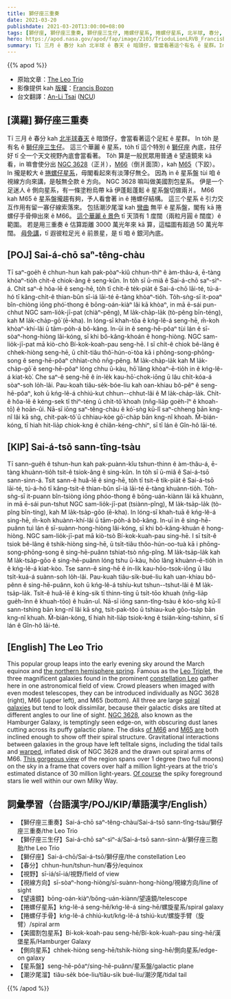 ```yaml
---
title: 獅仔座三重奏
date: 2021-03-20
publishdate: 2021-03-20T13:00:00+08:00
tags: [獅仔座, 獅仔座三重奏, 獅仔座三生仔, 捲螺仔星系, 捲螺仔星系, 北半球, 春分, NGC 3628, M66, M65, 側向星系, 潮汐尾溜, 星系盤, 塗粉烏帶]
hero: https://apod.nasa.gov/apod/fap/image/2103/TrioduLionLRVB_FrancisBozon1024.jpg
summary: Tī 三月 ê 春分 kah 北半球 ê 春天 ê 暗頭仔，會當看著這个有名 ê 星群。In to̍h 是有名 ê 獅仔座三生仔。這三个華麗 ê 星系，to̍h tī 有名 ê 獅仔座內底，拄仔好 tī 仝一个天文視野內底會當看著。
---
```


{{% apod %}}

- 原始文章：[The Leo Trio](https://apod.nasa.gov/apod/ap210320.html)
- 影像提供 kah [版權][Copyright]：[Francis Bozon][Francis Bozon]
- 台文翻譯：[An-Li Tsai](mailto:thianbun.taigi@gmail.com) ([NCU](https://www.astro.ncu.edu.tw))

## [漢羅] 獅仔座三重奏

Tī 三月 ê 春分 kah [北半球春天][the northern hemisphere spring] ê 暗頭仔，會當看著這个足紅 ê 星群。
In to̍h 是有名 ê [獅仔座三生仔][Leo Triplet]。
這三个華麗 ê 星系，to̍h tī 這个特別 ê [獅仔座][constellation Leo] 內底，拄仔好 tī 仝一个天文視野內底會當看著。
To̍h 算是一般民眾用普通 ê 望遠鏡來 kā 看，in 嘛會使分出 [NGC 3628][NGC 3628]（正爿），[M66][of M66]（倒爿面頂），kah [M65][M65 are]（下跤）。
In 攏是較大 ê [捲螺仔星系][spiral galaxies]，毋閣看起來有淡薄仔無仝。
因為 in ê 星系盤 tùi 咱 ê 視線方向來講，是敧無仝款 ê 方向。
NGC 3628 嘛叫做美國割包星系。
伊是一个足迷人 ê 側向星系，有一條塗粉烏帶 kā 伊蓬鬆蓬鬆 ê 星系盤切做兩爿。
M66 kah M65 ê 星系盤攏趨有夠，予人看會著 in ê 捲螺仔結構。
這三个星系 ê 引力交互作用有留一寡仔線索落來。
包括潮汐尾溜 kah [彎曲][warped] 無平 ê 星系盤，閣有 kā 捲螺仔手骨伸出來 ê M66。
[這个華麗 ê 景色][This gorgeous view] tī 天頂有 1 度闊（兩粒月圓 ê 闊度）ê 範圍。
若是用三重奏 ê 估算距離 3000 萬光年來 kā 算，這幅圖有超過 50 萬光年闊。
[毋免講][Of course]，tī 遐彼粒足光 ê 前景星，是 tī 咱 ê 銀河內底。

## [POJ] Sai-á-chō saⁿ-têng-chàu

Tī saⁿ-goe̍h ê chhun-hun kah pak-pòaⁿ-kiû chhun-thiⁿ ê àm-thâu-á, ē-tàng khòaⁿ-tio̍h chit-ê chiok-âng ê seng-kûn.
In to̍h sī ū-miâ ê Sai-á-chō saⁿ-sìⁿ-á.
Chit saⁿ-ê hôa-lē ê seng-hē, to̍h tī chit-ê te̍k-pia̍t ê Sai-á-chō lāi-té, tú-á-hó tī kâng-chi̍t-ê thian-bûn sī-iá lāi-té ē-tàng khòaⁿ-tio̍h.
To̍h-sǹg-sī it-poaⁿ bîn-chiòng iōng phó͘-thong ê bōng-oán-kiàⁿ lâi kā khòaⁿ, in mā ē-sái pun-chhut NGC sam-lio̍k-jī-pat (chiàⁿ-pêng), M la̍k-cha̍p-la̍k (tò-pêng bīn-téng), kah M la̍k-cha̍p-gō͘ (ē-kha).
In lóng-sī khah-tōa ê kńg-lê-á seng-hē, m̄-koh khòaⁿ-khí-lâi ū tām-po̍h-á bô-kâng.
In-ūi in ê seng-hē-pôaⁿ tùi lán ê sī-sòaⁿ-hong-hiòng lâi-kóng, sī khi bô-kâng-khoán ê hong-hiòng.
NGC sam-lio̍k-jī-pat mā kiò-chò Bí-kok-koah-pau seng-hē.
I sī chi̍t-ê chiok bê-lâng ê chhek-hiòng seng-hē, ū chi̍t-tiâu thô͘-hún-o͘-tòa kā i phōng-song-phōng-song ê seng-hē-pôaⁿ chhiat-chò nn̄g-pêng.
M la̍k-cha̍p-la̍k kah M la̍k-cha̍p-gō͘ ê seng-hē-pôaⁿ lóng chhu ū-kàu, hō͘ lâng khòaⁿ-ē-tio̍h in ê kńg-lê-á kiat-kò͘.
Che saⁿ-ê seng-hē ê ín-le̍k kau-hō͘-chok-iōng ū lâu chi̍t-kóa-á sòaⁿ-soh lo̍h-lâi.
Pau-koah tiâu-se̍k-bóe-liu kah oan-khiau bô-pêⁿ ê seng-hē-pôaⁿ, koh ū kńg-lê-á chhiú-kut chhun--chhut-lâi ê M la̍k-cha̍p-la̍k.
Chi̍t-ê hôa-lē ê kéng-sek tī thiⁿ-téng ū chi̍t-tō͘ khoah (nn̄g-lia̍p goe̍h-îⁿ ê khoah-tō͘) ê hoān-ûi.
Nā-sī iōng saⁿ-têng-chàu ê kó͘-sǹg kū-lî saⁿ-chheng bān kng-nî lâi kā sǹg, chit-pak-tô͘ ū chhiau-kòe gō͘-cha̍p bān kng-nî khoah.
M̄-bián-kóng, tī hiah hit-lia̍p chiok-kng ê chiân-kéng-chhiⁿ, sī tī lán ê Gîn-hô lāi-té.

## [KIP] Sai-á-tsō sann-tîng-tsàu

Tī sann-gue̍h ê tshun-hun kah pak-puànn-kîu tshun-thinn ê àm-thâu-á, ē-tàng khuànn-tio̍h tsit-ê tsiok-âng ê sing-kûn.
In to̍h sī ū-miâ ê Sai-á-tsō sann-sìnn-á.
Tsit sann-ê huâ-lē ê sing-hē, to̍h tī tsit-ê ti̍k-pia̍t ê Sai-á-tsō lāi-té, tú-á-hó tī kâng-tsi̍t-ê thian-bûn sī-iá lāi-té ē-tàng khuànn-tio̍h.
To̍h-sǹg-sī it-puann bîn-tsiòng iōng phóo-thong ê bōng-uán-kiànn lâi kā khuànn, in mā ē-sái pun-tshut NGC sam-lio̍k-jī-pat (tsiànn-pîng), M la̍k-tsa̍p-la̍k (tò-pîng bīn-tíng), kah M la̍k-tsa̍p-gōo (ē-kha).
In lóng-sī khah-tuā ê kńg-lê-á sing-hē, m̄-koh khuànn-khí-lâi ū tām-po̍h-á bô-kâng.
In-uī in ê sing-hē-puânn tuì lán ê sī-suànn-hong-hiòng lâi-kóng, sī khi bô-kâng-khuán ê hong-hiòng.
NGC sam-lio̍k-jī-pat mā kiò-tsò Bí-kok-kuah-pau sing-hē.
I sī tsi̍t-ê tsiok bê-lâng ê tshik-hiòng sing-hē, ū tsi̍t-tiâu thôo-hún-oo-tuà kā i phōng-song-phōng-song ê sing-hē-puânn tshiat-tsò nn̄g-pîng.
M la̍k-tsa̍p-la̍k kah M la̍k-tsa̍p-gōo ê sing-hē-puânn lóng tshu ū-kàu, hōo lâng khuànn-ē-tio̍h in ê kńg-lê-á kiat-kòo.
Tse sann-ê sing-hē ê ín-li̍k kau-hōo-tsok-iōng ū lâu tsi̍t-kuá-á suànn-soh lo̍h-lâi.
Pau-kuah tiâu-si̍k-bué-liu kah uan-khiau bô-pênn ê sing-hē-puânn, koh ū kńg-lê-á tshíu-kut tshun--tshut-lâi ê M la̍k-tsa̍p-la̍k.
Tsi̍t-ê huâ-lē ê kíng-sik tī thinn-tíng ū tsi̍t-tōo khuah (nn̄g-lia̍p gue̍h-înn ê khuah-tōo) ê huān-uî.
Nā-sī iōng sann-tîng-tsàu ê kóo-sǹg kū-lî sann-tshing bān kng-nî lâi kā sǹg, tsit-pak-tôo ū tshiau-kuè gōo-tsa̍p bān kng-nî khuah.
M̄-bián-kóng, tī hiah hit-lia̍p tsiok-kng ê tsiân-kíng-tshinn, sī tī lán ê Gîn-hô lāi-té.


## [English] The Leo Trio

This popular group leaps into the early evening sky around the March equinox and [the northern hemisphere spring][the northern hemisphere spring]. Famous as the [Leo Triplet][Leo Triplet], the three magnificent galaxies found in the prominent [constellation Leo][constellation Leo] gather here in one astronomical field of view. Crowd pleasers when imaged with even modest telescopes, they can be introduced individually as NGC 3628 (right), M66 (upper left), and M65 (bottom). All three are large [spiral galaxies][spiral galaxies] but tend to look dissimilar, because their galactic disks are tilted at different angles to our line of sight. [NGC 3628][NGC 3628], also known as the Hamburger Galaxy, is temptingly seen edge-on, with obscuring dust lanes cutting across its puffy galactic plane. The disks [of M66][of M66] and [M65 are] both inclined enough to show off their spiral structure. Gravitational interactions between galaxies in the group have left telltale signs, including the tidal tails and [warped][warped], inflated disk of NGC 3628 and the drawn out spiral arms of M66. [This gorgeous view][This gorgeous view] of the region spans over 1 degree (two full moons) on the sky in a frame that covers over half a million light-years at the trio's estimated distance of 30 million light-years. [Of course][Of course] the spiky foreground stars lie well within our own Milky Way.

## 詞彙學習（台語漢字/POJ/KIP/華語漢字/English）

- 【獅仔座三重奏】Sai-á-chō saⁿ-têng-chàu/Sai-á-tsō sann-tîng-tsàu/獅仔座三重奏/the Leo Trio
- 【獅仔座三生仔】Sai-á-chō saⁿ-sìⁿ-á/Sai-á-tsō sann-sìnn-á/獅仔座三胞胎/the Leo Trio
- 【獅仔座】Sai-á-chō/Sai-á-tsō/獅仔座/the constellation Leo
- 【春分】chhun-hun/tshun-hun/春分/equinox
- 【視野】sī-iá/sī-iá/視野/field of view
- 【視線方向】sī-sòaⁿ-hong-hiòng/sī-suànn-hong-hiòng/視線方向/line of sight
- 【望遠鏡】bōng-oán-kiàⁿ/bōng-uán-kiànn/望遠鏡/telescope
- 【捲螺仔星系】kńg-lê-á seng-hē/kńg-lê-á sing-hē/螺旋星系/spiral galaxy
- 【捲螺仔手骨】kńg-lê-á chhiú-kut/kńg-lê-á tshiú-kut/螺旋手臂（旋臂）/spiral arm
- 【美國割包星系】Bí-kok-koah-pau seng-hē/Bí-kok-kuah-pau sing-hē/漢堡星系/Hamburger Galaxy
- 【側向星系】chhek-hiòng seng-hē/tshik-hiòng sing-hē/側向星系/edge-on galaxy
- 【星系盤】seng-hē-pôaⁿ/sing-hē-puânn/星系盤/galactic plane
- 【潮汐尾溜】tiâu-se̍k bóe-liu/tiâu-si̍k bué-liu/潮汐尾/tidal tail


{{% /apod %}}

[Copyright]: https://apod.nasa.gov/apod/fap/lib/about_apod.html#srapply
[Francis Bozon]: https://www.astrobin.com/ipn1ly/?nc=user
[the northern hemisphere spring]: https://earthsky.org/astronomy-essentials/everything-you-need-to-know-vernal-or-spring-equinox
[Leo Triplet]: http://messier.seds.org/more/m066gr.html
[constellation Leo]: https://earthsky.org/astronomy-essentials/leo-heres-your-constellation
[spiral galaxies]: http://cass.ucsd.edu/archive/public/tutorial/Galaxies.html
[NGC 3628]: https://apod.nasa.gov/apod/ap140508.html
[of M66]: http://heritage.stsci.edu/2010/02/caption.html
[M65 are]: http://www.spacetelescope.org/images/potw1352a/
[warped]: http://heritage.stsci.edu/2001/23/caption.html
[This gorgeous view]: https://www.astrobin.com/ipn1ly/?nc=user
[Of course]: https://en.wikipedia.org/wiki/Diffraction_spike

